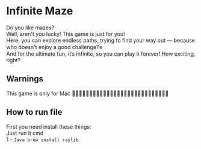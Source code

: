 # Infinite Maze

Do you like mazes?  <br>
Well, aren't you lucky! This game is just for you!  
Here, you can explore endless paths, trying to find your way out — because who doesn't enjoy a good challenge?‏𖦹<br>
And for the ultimate fun, it’s infinite, so you can play it forever! How exciting, right? 

## Warnings
This game is only for Mac 🤷🏻🤷🏼🤷🏽🤷🏾🤷🏿🤷🏻‍♀️🤷🏻‍♀️🤷🏼‍♀️🤷🏽‍♀️🤷🏾‍♀️🤷🏿‍♀️

## How to run file
First you need install these things: <br>
Just run it cmd <br>
1 - ```Java brew install raylib ```
